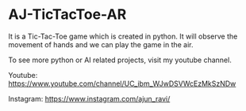 # AJ-TicTacToe-AR
It is a Tic-Tac-Toe game which is created in python. It will observe the movement of hands and we can play the game in the air.

To see more python or AI related projects, visit my youtube channel.

Youtube: https://www.youtube.com/channel/UC_ibm_WJwDSVWcEzMkSzNDw


Instagram: https://www.instagram.com/ajun_ravi/
